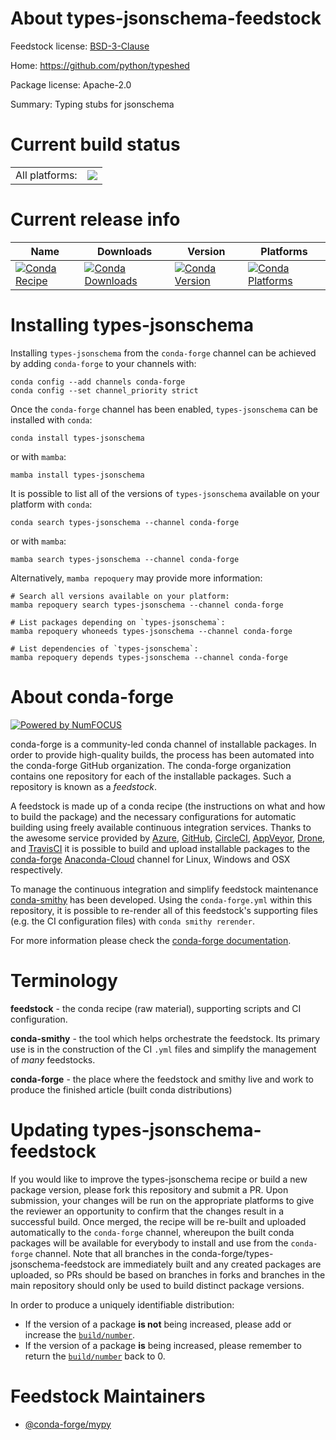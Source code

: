 About types-jsonschema-feedstock
================================

Feedstock license: [BSD-3-Clause](https://github.com/conda-forge/types-jsonschema-feedstock/blob/main/LICENSE.txt)

Home: https://github.com/python/typeshed

Package license: Apache-2.0

Summary: Typing stubs for jsonschema

Current build status
====================


<table><tr><td>All platforms:</td>
    <td>
      <a href="https://dev.azure.com/conda-forge/feedstock-builds/_build/latest?definitionId=18067&branchName=main">
        <img src="https://dev.azure.com/conda-forge/feedstock-builds/_apis/build/status/types-jsonschema-feedstock?branchName=main">
      </a>
    </td>
  </tr>
</table>

Current release info
====================

| Name | Downloads | Version | Platforms |
| --- | --- | --- | --- |
| [![Conda Recipe](https://img.shields.io/badge/recipe-types--jsonschema-green.svg)](https://anaconda.org/conda-forge/types-jsonschema) | [![Conda Downloads](https://img.shields.io/conda/dn/conda-forge/types-jsonschema.svg)](https://anaconda.org/conda-forge/types-jsonschema) | [![Conda Version](https://img.shields.io/conda/vn/conda-forge/types-jsonschema.svg)](https://anaconda.org/conda-forge/types-jsonschema) | [![Conda Platforms](https://img.shields.io/conda/pn/conda-forge/types-jsonschema.svg)](https://anaconda.org/conda-forge/types-jsonschema) |

Installing types-jsonschema
===========================

Installing `types-jsonschema` from the `conda-forge` channel can be achieved by adding `conda-forge` to your channels with:

```
conda config --add channels conda-forge
conda config --set channel_priority strict
```

Once the `conda-forge` channel has been enabled, `types-jsonschema` can be installed with `conda`:

```
conda install types-jsonschema
```

or with `mamba`:

```
mamba install types-jsonschema
```

It is possible to list all of the versions of `types-jsonschema` available on your platform with `conda`:

```
conda search types-jsonschema --channel conda-forge
```

or with `mamba`:

```
mamba search types-jsonschema --channel conda-forge
```

Alternatively, `mamba repoquery` may provide more information:

```
# Search all versions available on your platform:
mamba repoquery search types-jsonschema --channel conda-forge

# List packages depending on `types-jsonschema`:
mamba repoquery whoneeds types-jsonschema --channel conda-forge

# List dependencies of `types-jsonschema`:
mamba repoquery depends types-jsonschema --channel conda-forge
```


About conda-forge
=================

[![Powered by
NumFOCUS](https://img.shields.io/badge/powered%20by-NumFOCUS-orange.svg?style=flat&colorA=E1523D&colorB=007D8A)](https://numfocus.org)

conda-forge is a community-led conda channel of installable packages.
In order to provide high-quality builds, the process has been automated into the
conda-forge GitHub organization. The conda-forge organization contains one repository
for each of the installable packages. Such a repository is known as a *feedstock*.

A feedstock is made up of a conda recipe (the instructions on what and how to build
the package) and the necessary configurations for automatic building using freely
available continuous integration services. Thanks to the awesome service provided by
[Azure](https://azure.microsoft.com/en-us/services/devops/), [GitHub](https://github.com/),
[CircleCI](https://circleci.com/), [AppVeyor](https://www.appveyor.com/),
[Drone](https://cloud.drone.io/welcome), and [TravisCI](https://travis-ci.com/)
it is possible to build and upload installable packages to the
[conda-forge](https://anaconda.org/conda-forge) [Anaconda-Cloud](https://anaconda.org/)
channel for Linux, Windows and OSX respectively.

To manage the continuous integration and simplify feedstock maintenance
[conda-smithy](https://github.com/conda-forge/conda-smithy) has been developed.
Using the ``conda-forge.yml`` within this repository, it is possible to re-render all of
this feedstock's supporting files (e.g. the CI configuration files) with ``conda smithy rerender``.

For more information please check the [conda-forge documentation](https://conda-forge.org/docs/).

Terminology
===========

**feedstock** - the conda recipe (raw material), supporting scripts and CI configuration.

**conda-smithy** - the tool which helps orchestrate the feedstock.
                   Its primary use is in the construction of the CI ``.yml`` files
                   and simplify the management of *many* feedstocks.

**conda-forge** - the place where the feedstock and smithy live and work to
                  produce the finished article (built conda distributions)


Updating types-jsonschema-feedstock
===================================

If you would like to improve the types-jsonschema recipe or build a new
package version, please fork this repository and submit a PR. Upon submission,
your changes will be run on the appropriate platforms to give the reviewer an
opportunity to confirm that the changes result in a successful build. Once
merged, the recipe will be re-built and uploaded automatically to the
`conda-forge` channel, whereupon the built conda packages will be available for
everybody to install and use from the `conda-forge` channel.
Note that all branches in the conda-forge/types-jsonschema-feedstock are
immediately built and any created packages are uploaded, so PRs should be based
on branches in forks and branches in the main repository should only be used to
build distinct package versions.

In order to produce a uniquely identifiable distribution:
 * If the version of a package **is not** being increased, please add or increase
   the [``build/number``](https://docs.conda.io/projects/conda-build/en/latest/resources/define-metadata.html#build-number-and-string).
 * If the version of a package **is** being increased, please remember to return
   the [``build/number``](https://docs.conda.io/projects/conda-build/en/latest/resources/define-metadata.html#build-number-and-string)
   back to 0.

Feedstock Maintainers
=====================

* [@conda-forge/mypy](https://github.com/conda-forge/mypy/)

